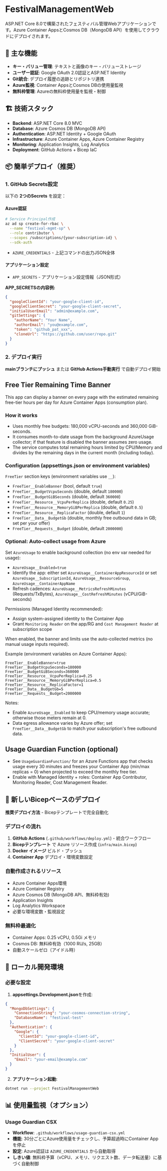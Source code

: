 # FestivalManagementWeb

ASP.NET Core 8.0で構築されたフェスティバル管理Webアプリケーションです。Azure Container AppsとCosmos DB（MongoDB API）を使用してクラウドにデプロイされます。

## 🚀 主な機能

- **キー・バリュー管理**: テキストと画像のキー・バリューストレージ
- **ユーザー認証**: Google OAuth 2.0認証とASP.NET Identity
- **Git統合**: デプロイ履歴の追跡とリポジトリ連携
- **Azure監視**: Container AppsとCosmos DBの使用量監視
- **無料枠管理**: Azureの無料枠使用量を監視・制御

## 🏗️ 技術スタック

- **Backend**: ASP.NET Core 8.0 MVC
- **Database**: Azure Cosmos DB (MongoDB API)
- **Authentication**: ASP.NET Identity + Google OAuth
- **Infrastructure**: Azure Container Apps, Azure Container Registry
- **Monitoring**: Application Insights, Log Analytics
- **Deployment**: GitHub Actions + Bicep IaC

## 📦 簡単デプロイ（推奨）

### 1. GitHub Secrets設定

以下の **2つのSecrets** を設定：

#### Azure認証
```bash
# Service Principal作成
az ad sp create-for-rbac \
  --name "festival-mgmt-sp" \
  --role contributor \
  --scopes /subscriptions/{your-subscription-id} \
  --sdk-auth
```
- `AZURE_CREDENTIALS` - 上記コマンドの出力JSON全体

#### アプリケーション設定
- `APP_SECRETS` - アプリケーション設定情報（JSON形式）

**APP_SECRETSの内容例:**
```json
{
  "googleClientId": "your-google-client-id",
  "googleClientSecret": "your-google-client-secret",
  "initialUserEmail": "admin@example.com",
  "gitSettings": {
    "authorName": "Your Name",
    "authorEmail": "you@example.com",
    "token": "github_pat_xxx",
    "cloneUrl": "https://github.com/user/repo.git"
  }
}
```

### 2. デプロイ実行

**mainブランチにプッシュ** または **GitHub Actions手動実行** で自動デプロイ開始

## Free Tier Remaining Time Banner

This app can display a banner on every page with the estimated remaining free-tier hours per day for Azure Container Apps (consumption plan).

### How it works
- Uses monthly free budgets: 180,000 vCPU-seconds and 360,000 GiB-seconds.
- It consumes month-to-date usage from the background AzureUsage collector; if that feature is disabled the banner assumes zero usage.
- The service computes total remaining hours limited by CPU/Memory and divides by the remaining days in the current month (including today).

### Configuration (appsettings.json or environment variables)

`FreeTier` section keys (environment variables use `__`):

- `FreeTier__EnableBanner` (bool, default `true`)
- `FreeTier__BudgetVcpuSeconds` (double, default `180000`)
- `FreeTier__BudgetGiBSeconds` (double, default `360000`)
- `FreeTier__Resource__VcpuPerReplica` (double, default `0.25`)
- `FreeTier__Resource__MemoryGiBPerReplica` (double, default `0.5`)
- `FreeTier__Resource__ReplicaFactor` (double, default `1`)
- `FreeTier__Data__BudgetGb` (double, monthly free outbound data in GB; set per your offer)
- `FreeTier__Requests__Budget` (double, default `2000000`)

### Optional: Auto-collect usage from Azure

Set `AzureUsage` to enable background collection (no env var needed for usage):

- `AzureUsage__Enabled=true`
- Identify the app: either set `AzureUsage__ContainerAppResourceId` or set `AzureUsage__SubscriptionId`, `AzureUsage__ResourceGroup`, `AzureUsage__ContainerAppName`
- Refresh cadences: `AzureUsage__MetricsRefreshMinutes` (Requests/TxBytes), `AzureUsage__CostRefreshMinutes` (vCPU/GiB-seconds)

Permissions (Managed Identity recommended):
- Assign system-assigned identity to the Container App
- Grant `Monitoring Reader` on the app/RG and `Cost Management Reader` at subscription scope

When enabled, the banner and limits use the auto-collected metrics (no manual usage inputs required).

Example (environment variables on Azure Container Apps):

```
FreeTier__EnableBanner=true
FreeTier__BudgetVcpuSeconds=180000
FreeTier__BudgetGiBSeconds=360000
FreeTier__Resource__VcpuPerReplica=0.25
FreeTier__Resource__MemoryGiBPerReplica=0.5
FreeTier__Resource__ReplicaFactor=1
FreeTier__Data__BudgetGb=5
FreeTier__Requests__Budget=2000000
```

Notes:
- Enable `AzureUsage__Enabled` to keep CPU/memory usage accurate; otherwise those meters remain at 0.
- Data egress allowance varies by Azure offer; set `FreeTier__Data__BudgetGb` to match your subscription's free outbound data.

## Usage Guardian Function (optional)

- See `UsageGuardianFunction/` for an Azure Functions app that checks usage every 30 minutes and freezes your Container App (min/max replicas = 0) when projected to exceed the monthly free tier.
- Enable with Managed Identity + roles: Container App Contributor, Monitoring Reader, Cost Management Reader.

## 🔧 新しいBicepベースのデプロイ

**推奨デプロイ方法** - Bicepテンプレートで完全自動化

### デプロイの流れ
1. **GitHub Actions** (`.github/workflows/deploy.yml`) - 統合ワークフロー
2. **Bicepテンプレート** で Azure リソース作成 (`infra/main.bicep`)
3. **Docker イメージ** ビルド・プッシュ
4. **Container App** デプロイ・環境変数設定

### 自動作成されるリソース
- Azure Container Apps環境
- Azure Container Registry
- Azure Cosmos DB (MongoDB API、無料枠有効)
- Application Insights
- Log Analytics Workspace
- 必要な環境変数・監視設定

### 無料枠最適化
- Container Apps: 0.25 vCPU, 0.5Gi メモリ
- Cosmos DB: 無料枠有効（1000 RU/s, 25GB）
- 自動スケールゼロ（アイドル時）

## 🔧 ローカル開発環境

### 必要な設定

1. **appsettings.Development.json**を作成:
```json
{
  "MongoDbSettings": {
    "ConnectionString": "your-cosmos-connection-string",
    "DatabaseName": "festival-test"
  },
  "Authentication": {
    "Google": {
      "ClientId": "your-google-client-id",
      "ClientSecret": "your-google-client-secret"
    }
  },
  "InitialUser": {
    "Email": "your-email@example.com"
  }
}
```

2. **アプリケーション起動**:
```bash
dotnet run --project FestivalManagementWeb
```

## 📊 使用量監視（オプション）

### Usage Guardian CSX
- **Workflow**: `.github/workflows/usage-guardian-csx.yml`
- **機能**: 30分ごとにAzure使用量をチェックし、予算超過時にContainer Appを停止
- **設定**: Azure認証は `AZURE_CREDENTIALS` から自動取得
- **しきい値**: 無料枠予算（vCPU、メモリ、リクエスト数、データ転送量）に基づく自動制御

